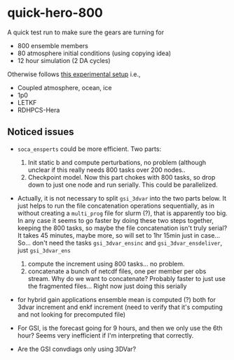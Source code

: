 # quick-hero-800

A quick test run to make sure the gears are turning for

- 800 ensemble members
- 80 atmosphere initial conditions (using copying idea)
- 12 hour simulation (2 DA cycles)


Otherwise follows [this experimental
setup](https://github.com/NOAA-PSL/UFS-RNR/blob/develop/cylc/experiments/RDHPCS-Hera.LETKF_HYBGAIN.1p0.coupled.yaml)
i.e.,
- Coupled atmosphere, ocean, ice
- 1p0
- LETKF
- RDHPCS-Hera

## Noticed issues

- `soca_ensperts` could be more efficient. Two parts:
    1. Init static b and compute perturbations, no problem (although unclear if
       this really needs 800 tasks over 200 nodes..
    2. Checkpoint model. Now this part chokes with 800 tasks, so drop down to
       just one node and run serially. This could be parallelized.

- Actually, it is not necessary to split `gsi_3dvar` into the two parts below.
  It just helps to run the file concatenation operations sequentially, as in
  without creating a `multi_prog` file for slurm (?), that is apparently too
  big.
  In any case it seems to go faster by doing these two steps together, keeping
  the 800 tasks, so maybe the file concatenation isn't truly serial? It takes
  45 minutes, maybe more, so will set to 1hr 15min just in case...
  So... don't need the tasks `gsi_3dvar_ensinc` and `gsi_3dvar_ensdeliver`, just
  `gsi_3dvar_ens`
    1. compute the increment using 800 tasks... no problem.
    2. concatenate a bunch of netcdf files, one per member per obs stream.
       Why do we want to concatenate? Probably faster to just use the fragmented
       files... Right now just doing this serially

- for hybrid gain applications ensemble mean is computed (?)
  both for 3dvar increment and enkf increment (need to verify that it's
  computing and not looking for precomputed file)

- For GSI, is the forecast going for 9 hours, and then we only use the 6th hour?
  Seems very inefficient if I'm interpreting that correctly.

- Are the GSI convdiags only using 3DVar?
